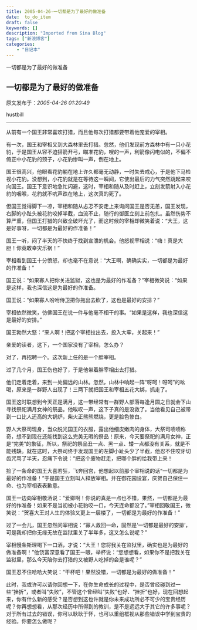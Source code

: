 ```yaml
---
title: 2005-04-26-一切都是为了最好的做准备
date:  to_do_item
draft: false
keywords: []
description: "Imported from Sina Blog"
tags: ["新浪博客"]
categories: 
    - "日记本"
---
```

一切都是为了最好的做准备
## 一切都是为了最好的做准备

 原文发布于：*2005-04-26 01:20:49*

hustbill

--------------------------------------------------------------------------------

 

从前有一个国王非常喜欢打猎，而且他每次打猎都要带着他宠爱的宰相。

有一次，国王和宰相又到大森林里去打猎。忽然，他们发现前方森林中有一只小花豹，于是国王从容不迫搭箭开弓，瞄准花豹，嗖的一声，利箭像闪电似的，不偏不倚正中小花豹的颈子，小花豹惨叫一声，倒在地上。

 

国王很高兴，他眼看花豹躺在地上许久都毫无动静，一时失去戒心，于是他下马检视小花豹。没想到，小花豹就是在等待这一瞬间，它使出最后的力气突然跳起来咬向国王。国王下意识地急忙闪避，这时，宰相和随从及时赶上，立刻发箭射入小花豹的咽喉，花豹就不吭声跌在地上，这次真的死了。

 

但国王觉得脚下一凉，宰相和随从忐忑不安走上来询问国王是否无恙，国王发现，右脚的小趾头被花豹咬掉半截，血流不止，随行的御医立刻上前包扎。虽然伤势不算严重，但国王打猎的兴致全破坏光了，而这时候的宰相却微笑着说：“大王，这是好事呀，一切都是为最好的作准备！”

 

国王一听，闷了半天的不快终于找到宣泄的机会。他怒视宰相说：“嗨！真是大胆！你竟敢幸灾乐祸！”

 

宰相看到国王十分愤怒，却也毫不在意说：“大王啊，确确实实，一切都是为最好的作准备！”

 

国王说：“如果寡人把你关进监狱，这也是为最好的作准备？”宰相微笑说：“如果是这样，我也深信这是为最好的作准备。

 

国王说：“如果寡人吩咐侍卫把你拖出去砍了，这也是最好的安排？”

 

宰相依然微笑，彷佛国王在说一件与他毫不相干的事。“如果是这样，我也深信这是最好的安排。”

 

国王勃然大怒：“来人啊！把这个宰相拉出去，投入大牢，关起来！”

 

亲爱的读者，这下，一个国家没有了宰相，怎么办？

 

对了，再招聘一个。这次新上任的是一个胖宰相。

 

过了几个月，国王伤也好了，于是他带着胖宰相出去打猎。

 

他们走着走着，来到一处偏远的山林。忽然，山林中响起一阵“呀呵！呀呵”的吆喝，原来是一群野人出现了！三两下就把国王和宰相五花大绑，抓走了。

 

国王这时联想到今天正是满月，这一带经常有一群野人部落每逢月圆之日就会下山寻找祭祀满月女神的祭品。他唉叹一声，这下子真的是没救了。当他看见自己被带到一口比人还高的大锅炉，柴火正熊熊燃烧，更是脸色惨白。

 

野人大祭司现身，当众脱光国王的衣服，露出他细皮嫩肉的身体，大祭司啧啧称奇，想不到现在还能找到这么完美无暇的祭品！原来，今天要祭祀的满月女神，正是“完美”的象征，所以，祭祀的祭品丑一点、黑一点、矮一点都没有关系，就是不能残缺。就在这时，大祭司终于发现国王的左脚小趾头少了半截，他忍不住咬牙切齿咒骂了半天，忍痛下令说：“把这个废物赶走，把哪个胖的给我带上来！

 

捡了一条命的国王大喜若狂，飞奔回宫，他想起以前那个宰相说的话“一切都是为最好的作准备！”于是国王立刻叫人释放宰相。并在御花园设宴，庆贺自己保住一命、也为宰相表表歉意。

 

国王一边向宰相敬酒说：“爱卿啊！你说的真是一点也不错，果然，一切都是为最好的作准备！如果不是当初被小花豹咬一口，今天连命都没了。”宰相回敬国王，微笑说：“贺喜大王对人生的体验又更上一层楼了，一切都是为最好的作准备！”

 

过了一会儿，国王忽然问宰相说：“寡人救回一命，固然是‘一切都是最好的安排’，可是我却把你无缘无故在监狱里关了半年多，这又怎么说呢？”

 

宰相慢条斯理喝下一口酒，才说：“大王！您将我关在监狱里，确实也是为最好的做准备啊！”他饶富深意看了国王一眼，举杯说：“您想想看，如果你不是把我关在监狱里，那么今天陪你去打猎的又被野人吃掉的会是谁呢？”

 

国王忍不住哈哈大笑说：“干杯吧！果然没错，一切都是为最好的做准备！”

 

此时，我或许可以请你回想一下，在你生命成长的过程中，是否曾经碰到过一些“挫折”，或者叫“失败”，不管这个曾经叫“失败”也好、“挫折”也好，现在回想起来，你有什么新的感受？是否想到这也许就是你未来成功所必不可少的宝贵经历呢？你再想想看，从那次经历中所得到的教训，是不是远远大于其它的许多事呢？对于所有过去的错误，你可以耿耿于怀，也可以重组框视从那些错误中学到宝贵的经验。你要怎么做呢？

 

 



